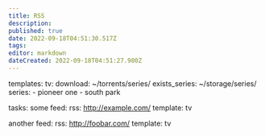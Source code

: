 ```yaml
---
title: RSS
description: 
published: true
date: 2022-09-18T04:51:30.517Z
tags: 
editor: markdown
dateCreated: 2022-09-18T04:51:27.980Z
---
```


templates:
  tv:
    download: ~/torrents/series/
    exists_series: ~/storage/series/
    series:
      - pioneer one
      - south park

tasks:
  some feed:
    rss: http://example.com/
    template: tv

  another feed:
    rss: http://foobar.com/
    template: tv